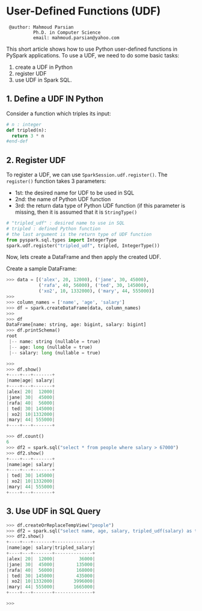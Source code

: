 # User-Defined Functions (UDF)


     @author: Mahmoud Parsian
              Ph.D. in Computer Science
              email: mahmoud.parsian@yahoo.com
	   

This short article shows how to use Python user-defined functions in PySpark applications. To use a UDF, we need to do some basic tasks:

1. create a UDF in Python
2. register UDF
3. use UDF in Spark SQL.

## 1. Define a UDF IN Python

Consider a function which triples its input:

~~~python
# n : integer
def tripled(n):
  return 3 * n
#end-def
~~~

## 2. Register UDF

To register a UDF, we can use `SparkSession.udf.register()`.
The `register()` function takes 3 parameters:

* 1st: the desired name for UDF to be used in SQL
* 2nd: the name of Python UDF function
* 3rd: the return data type of  Python UDF function (if this parameter is missing, then it is assumed that it is `StringType()`

~~~python
# "tripled_udf" : desired name to use in SQL
# tripled : defined Python function
# the last argument is the return type of UDF function
from pyspark.sql.types import IntegerType
spark.udf.register("tripled_udf", tripled, IntegerType())
~~~

Now, lets create a DataFrame and then apply the created UDF.

Create a sample DataFrame:

~~~python
>>> data = [('alex', 20, 12000), ('jane', 30, 45000), 
            ('rafa', 40, 56000), ('ted', 30, 145000), 
            ('xo2', 10, 1332000), ('mary', 44, 555000)]
>>>
>>> column_names = ['name', 'age', 'salary']
>>> df = spark.createDataFrame(data, column_names)
>>>
>>> df
DataFrame[name: string, age: bigint, salary: bigint]
>>> df.printSchema()
root
 |-- name: string (nullable = true)
 |-- age: long (nullable = true)
 |-- salary: long (nullable = true)

>>>
>>> df.show()
+----+---+-------+
|name|age| salary|
+----+---+-------+
|alex| 20|  12000|
|jane| 30|  45000|
|rafa| 40|  56000|
| ted| 30| 145000|
| xo2| 10|1332000|
|mary| 44| 555000|
+----+---+-------+

>>> df.count()
6
>>> df2 = spark.sql("select * from people where salary > 67000")
>>> df2.show()
+----+---+-------+
|name|age| salary|
+----+---+-------+
| ted| 30| 145000|
| xo2| 10|1332000|
|mary| 44| 555000|
+----+---+-------+
~~~

## 3. Use UDF in SQL Query

~~~python
>>> df.createOrReplaceTempView("people")
>>> df2 = spark.sql("select name, age, salary, tripled_udf(salary) as tripled_salary from people")
>>> df2.show()
+----+---+-------+--------------+
|name|age| salary|tripled_salary|
+----+---+-------+--------------+
|alex| 20|  12000|         36000|
|jane| 30|  45000|        135000|
|rafa| 40|  56000|        168000|
| ted| 30| 145000|        435000|
| xo2| 10|1332000|       3996000|
|mary| 44| 555000|       1665000|
+----+---+-------+--------------+

>>>
~~~

